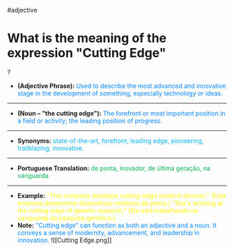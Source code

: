 #adjective
# What is the meaning of the expression "Cutting Edge"
?
- **(Adjective Phrase):** <span style="color:rgb(0, 132, 255)">Used to describe the most advanced and innovative stage in the development of something, especially technology or ideas.</span>
---
- **(Noun – "the cutting edge"):** <span style="color:rgb(0, 132, 255)">The forefront or most important position in a field or activity; the leading position of progress.</span>
---
- **Synonyms:** <span style="color:rgb(0, 176, 240)">state-of-the-art, forefront, leading edge, pioneering, trailblazing, innovative.</span>
---
- **Portuguese Translation:** <span style="color:rgb(0, 176, 80)">de ponta, inovador, de última geração, na vanguarda.</span>
---
- **Example:** <span style="color:rgb(255, 255, 0)">"This company develops cutting-edge medical devices." (Esta empresa desenvolve dispositivos médicos de ponta.)
    "She's working at the cutting edge of genetic research." (Ela está trabalhando na vanguarda da pesquisa genética.)</span>
- **Note:** <span style="color:rgb(0, 132, 255)">"Cutting edge" can function as both an adjective and a noun. It conveys a sense of modernity, advancement, and leadership in innovation.</span>
![[Cutting Edge.png]]
<!--SR:!2025-08-29,59,310-->